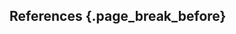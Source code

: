## References {.page_break_before}

[@giraffe]: doi:10.1126/science.abg8871
[@hprc]: doi:10.1038/s41586-023-05896-x


<!-- Explicitly insert bibliography here -->
<div id="refs"></div>
